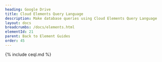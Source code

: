 ```yaml
---
heading: Google Drive
title: Cloud Elements Query Language
description: Make database queries using Cloud Elements Query Language.
layout: docs
breadcrumbs: /docs/elements.html
elementId: 21
parent: Back to Element Guides
order: 45
---
```


{% include ceql.md %}
